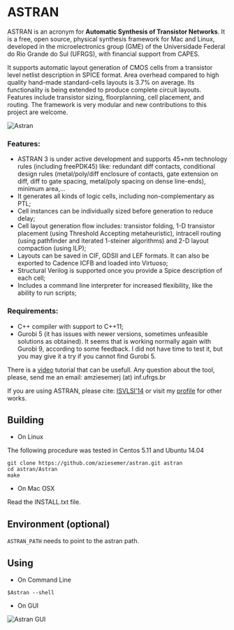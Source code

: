 # ASTRAN

ASTRAN is an acronym for __Automatic Synthesis of Transistor Networks__. It is a free, open source, physical synthesis framework for Mac and Linux, developed in the microelectronics group (GME) of the Universidade Federal do Rio Grande do Sul (UFRGS), with financial support from CAPES.

It supports automatic layout generation of CMOS cells from a transistor level netlist description in SPICE format. Area overhead compared to high quality hand-made standard-cells layouts is 3.7% on average.
Its functionality is being extended to produce complete circuit layouts. Features include transistor sizing, floorplanning, cell placement, and routing. The framework is very modular and new contributions to this project are welcome.

![Astran](https://github.com/aziesemer/astran/blob/master/Astran/misc/screenshot2.png?raw=true)

### Features:
- ASTRAN 3 is under active development and supports 45+nm technology rules (including freePDK45) like: redundant diff contacts, conditional design rules (metal/poly/diff enclosure of contacts, gate extension on diff, diff to gate spacing, metal/poly spacing on dense line-ends), minimum area,...
- It generates all kinds of logic cells, including non-complementary as PTL;
- Cell instances can be individually sized before generation to reduce delay;
- Cell layout generation flow includes: transistor folding, 1-D transistor placement (using Threshold Accepting metaheuristic), intracell routing (using pathfinder and iterated 1-steiner algorithms) and 2-D layout compaction (using ILP);
- Layouts can be saved in CIF, GDSII and LEF formats. It can also be exported to Cadence ICFB and loaded into Virtuoso;
- Structural Verilog is supported once you provide a Spice description of each cell;
- Includes a command line interpreter for increased flexibility, like the ability to run scripts;

### Requirements:
- C++ compiler with support to C++11;
- Gurobi 5 (it has issues with newer versions, sometimes unfeasible solutions as obtained). It seems that is working normally again with Gurobi 9, according to some feedback. I did not have time to test it, but you may give it a try if you cannot find Gurobi 5.

There is a <a href="https://www.youtube.com/watch?v=IFbCDSMi_FE">video</a> tutorial that can be usefull.
Any question about the tool, please, send me an email: amziesemerj (at) inf.ufrgs.br

If you are using ASTRAN, please cite: <a href="https://www.researchgate.net/publication/262876168_Simultaneous_Two-Dimensional_Cell_Layout_Compaction_Using_MILP_with_ASTRAN?ev=prf_pub">ISVLSI'14</a> or visit my <a href="https://www.researchgate.net/profile/Adriel_Ziesemer_Jr">profile</a>  for other works.

## Building

- On Linux 

The following procedure was tested in Centos 5.11 and Ubuntu 14.04
```
git clone https://github.com/aziesemer/astran.git astran
cd astran/Astran
make
```

- On Mac OSX

Read the INSTALL.txt file.

## Environment (optional)

```ASTRAN_PATH``` needs to point to the astran path.

## Using

- On Command Line

```$Astran --shell```

- On GUI 

![Astran GUI](https://github.com/aziesemer/astran/blob/master/Astran/misc/astran.jpg?raw=true)
